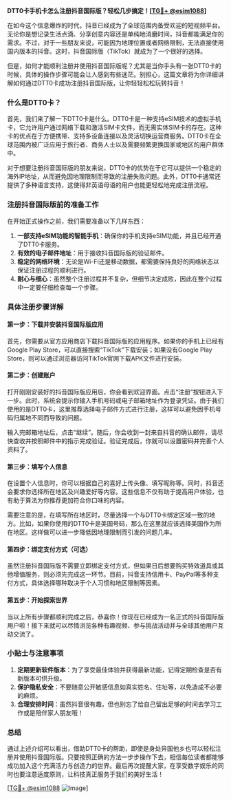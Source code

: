 **DTT0卡手机卡怎么注册抖音国际版？轻松几步搞定！[[TG💪+ @esim1088](https://t.me/s/esim1088)]**

在如今这个信息爆炸的时代，抖音已经成为了全球范围内备受欢迎的短视频平台。无论你是想记录生活点滴、分享创意内容还是单纯地消磨时间，抖音都能满足你的需求。不过，对于一些朋友来说，可能因为地理位置或者网络限制，无法直接使用国内版本的抖音。这时，抖音国际版（TikTok）就成为了一个很好的选择。

但是，如何才能顺利注册并使用抖音国际版呢？尤其是当你手头有一张DTT0卡的时候，具体的操作步骤可能会让人感到有些迷茫。别担心，这篇文章将为你详细讲解如何通过DTT0卡成功注册抖音国际版，让你轻轻松松玩转抖音！

### 什么是DTT0卡？

首先，我们来了解一下DTT0卡是什么。DTT0卡是一种支持eSIM技术的虚拟手机卡，它允许用户通过网络下载和激活SIM卡文件，而无需实体SIM卡的存在。这种卡的优点在于方便携带、支持多设备连接以及灵活切换运营商服务。DTT0卡在全球范围内被广泛应用于旅行者、商务人士以及需要频繁更换国家或地区的用户群体中。

对于想要注册抖音国际版的朋友来说，DTT0卡的优势在于它可以提供一个稳定的海外IP地址，从而避免因地理限制而导致的注册失败问题。此外，DTT0卡通常还提供了多种语言支持，这使得非英语母语的用户也能更轻松地完成注册流程。

### 注册抖音国际版前的准备工作

在开始正式操作之前，我们需要准备以下几样东西：

1. **一部支持eSIM功能的智能手机**：确保你的手机支持eSIM功能，并且已经开通了DTT0卡服务。
2. **有效的电子邮件地址**：用于接收抖音国际版的验证邮件。
3. **稳定的网络环境**：无论是Wi-Fi还是移动数据，都需要保持良好的网络状态以保证注册过程的顺利进行。
4. **耐心与细心**：虽然整个注册过程并不复杂，但细节决定成败，因此在整个过程中一定要仔细检查每一个步骤。

### 具体注册步骤详解

#### 第一步：下载并安装抖音国际版应用

首先，你需要从官方应用商店下载抖音国际版的应用程序。如果你的手机上已经有Google Play Store，可以直接搜索“TikTok”下载安装；如果没有Google Play Store，则可以通过浏览器访问TikTok官网下载APK文件进行安装。

#### 第二步：创建账户

打开刚刚安装好的抖音国际版应用后，你会看到欢迎界面。点击“注册”按钮进入下一步。此时，系统会提示你输入手机号码或电子邮箱地址作为登录凭证。由于我们使用的是DTT0卡，这里推荐选择电子邮件方式进行注册，这样可以避免因手机号码归属地不同而导致的问题。

输入完邮箱地址后，点击“继续”。随后，你会收到一封来自抖音的确认邮件，请尽快查收并按照邮件中的指示完成验证。验证完成后，你就可以设置密码并完善个人资料了。

#### 第三步：填写个人信息

在设置个人信息时，你可以根据自己的喜好上传头像、填写昵称等。同时，抖音还会要求你选择所在地区及兴趣爱好等内容。这些信息不仅有助于提高用户体验，也有助于算法为你推荐更加符合你口味的内容。

需要注意的是，在填写所在地区时，尽量选择一个与DTT0卡绑定区域一致的地方。比如，如果你使用的DTT0卡是美国号码，那么在这里就应该选择美国作为所在地区。这样做可以进一步降低因地理限制而引发的问题几率。

#### 第四步：绑定支付方式（可选）

虽然注册抖音国际版不需要立即绑定支付方式，但如果日后想要购买特效道具或其他增值服务，则必须先完成这一环节。目前，抖音支持信用卡、PayPal等多种支付方式，具体选择哪种取决于个人习惯和地区限制等因素。

#### 第五步：开始探索世界

当以上所有步骤都顺利完成之后，恭喜你！你现在已经成为一名正式的抖音国际版用户啦！接下来就可以尽情浏览各种有趣视频、参与挑战活动并与全球其他用户互动交流了。

### 小贴士与注意事项

1. **定期更新软件版本**：为了享受最佳体验并获得最新功能，记得定期检查是否有新版本可供升级。
2. **保护隐私安全**：不要随意公开敏感信息如真实姓名、住址等，以免造成不必要的麻烦。
3. **合理安排时间**：虽然抖音很有趣，但也别忘了给自己留出足够的时间去学习工作或是陪伴家人朋友哦！

### 总结

通过上述介绍可以看出，借助DTT0卡的帮助，即使是身处异国他乡也可以轻松注册并使用抖音国际版。只要按照正确的方法一步步操作下去，相信每位读者都能够成功加入这个充满活力与创造力的世界。最后再次提醒大家，在享受数字娱乐的同时也要注意适度原则，让科技真正服务于我们的美好生活！

[[TG💪+ @esim1088](https://t.me/s/esim1088) ![Image](https://i.postimg.cc/4NQfJmqS/Snipaste-2025-05-13-00-14-12.png)]